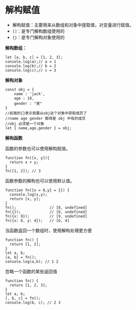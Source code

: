 # 解构赋值

- 解构赋值：主要用来从数组和对象中提取值，对变量进行赋值。
- `[]`：是专门解构数组使用的
- `{}`：是专门解构对象使用的

**解构数组：**

```
let [a, b, c] = [1, 2, 3];
console.log(a);// a = 1
console.log(b);// b = 2
console.log(c);// c = 3
```

**解构对象**

```
const obj = {
	name : 'jack',
	age : 18,
	gender : "男"
}
//前面的{}表示我要从obj这个对象中获取成员了
//name age gender 都得是 obj 中有的成员
//obj 必须是一个对象
let { name,age,gender } = obj;
```

**解构函数**

函数的参数也可以使用解构赋值。

```
function fn([x, y]){
  return x + y;
}
fn([1, 2]); // 3
```

函数参数的解构也可以使用默认值。

```
function fn({x = 8,y} = {}) {
  console.log(x,y);
  return [x, y];
}
fn(); 				// [8, undefined]
fn({}); 			// [8, undefined]
fn({x: 9}); 		// [9, undefined]
fn({x: 6, y: 4});	// [6, 4]
```

当函数返回一个数组时，使用解构处理更方便

```
function fn() {
  return [1, 2];
}
let a, b;
[a, b] = fn();
console.log(a,b); // 1 2
```

忽略一个函数的某些返回值

```
function fn() {
  return [1, 2, 3];
}
let a, b;
[, b, c] = fn();
console.log(b, c); // 2 3
```

